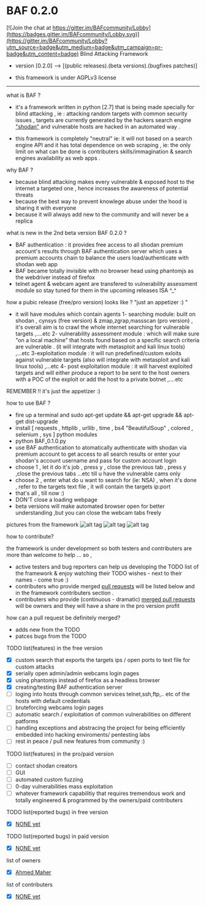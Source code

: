 # BAF 0.2.0

[![Join the chat at https://gitter.im/BAFcommunity/Lobby](https://badges.gitter.im/BAFcommunity/Lobby.svg)](https://gitter.im/BAFcommunity/Lobby?utm_source=badge&utm_medium=badge&utm_campaign=pr-badge&utm_content=badge)
Blind Attacking Framework

* version [0.2.0] --> [(public releases).(beta versions).(bugfixes patches)]

* this framework is under  AGPLv3 license 

______________________________________________________________________________________________________________________________
what is BAF ? 
* it's a framework written in python [2.7] that is being made specially for blind attacking , ie : attacking random targets with common security issues , targets are currently generated by the hackers search engine <a href="https://www.shodan.io/explore">"shodan"</a> and vulnerable hosts are hacked in an automated way .

* this framework is completely "neutral" ie: it will not based on a search engine API and it has total dependence on web scraping , ie: the only limit on what can be done is contributers skills/immagination & search engines availability as web apps .   


why BAF ? 
* because blind attacking makes every vulnerable & exposed  host to the internet a targeted one , hence increases the awareness of potential threats
* because the best way to prevent knowlege abuse under the hood is sharing it with everyone 
* because it will always add new to the community and will never be a replica 


what is new in the 2nd beta version BAF 0.2.0 ?
* BAF authentication : it provides free access to all shodan premium account's results through BAF authentication server which uses a premium accounts chain to balance the users load/authenticate with shodan web app
* BAF became totally invisible with no browser head using phantomjs as the webdriver instead of firefox 
* telnet agent & webcam agent are transfered to vulnerability assessment module so stay tuned for them in the upcoming releases ISA ^_^ 


 how a pubic release (free/pro version) looks like ? "just an appetizer :) "  
* it will have modules which contain agents 
  1- searching module: built on shodan , cynsys (free version) & zmap,zgrap,massscan (pro version) , it's overall aim is to crawl the whole internet searching for vulnerable targets ,....etc
  2- vulnerability assessment module : which will make sure "on a local machine" that hosts found based on a specific search criteria     are vulnerable . (it will integrate with metasploit and kali linux tools) ,...etc
  3-exploitation module : it will run predefined/custom exloits against vulnerable targets (also will integrate with metasploit and kali      linux tools) ,...etc
  4- post exploitation module : it will harvest exploited targets and will either produce a report to be sent to the host owners with   a POC of the exploit or add the host to a private botnet ,....etc
  
 REMEMBER !! it's just the appetizer :)

how to use BAF ? 
* fire up a terminal and sudo apt-get update && apt-get upgrade && apt-get dist-upgrade
* install [ requests , httplib , urllib , time , bs4 "BeautifulSoup" , colored , selenium , sys ] python modules 
* python BAF_0.1.0.py
* use BAF authentication to atomatically authenticate with shodan via premium account to get access to all search results or enter your shodan's account username and pass for custom account login 
* choose 1 , let it do it's job , press y , close the previous tab , press y ,close the previous tabs ...etc till u have the vulnerable        cams only 
* choose 2 , enter what do u want to search for (ie: NSA) , when it's done , refer to the targets text file , it will contain the targets ip:port
* that's all , till now :)
* DON'T close a loading webpage 
* beta versions will make automated browser open for better understanding ,but you can close the webcam tabs freely 

pictures from the framework
![alt tag](http://www11.0zz0.com/2018/01/06/04/123383757.png)
![alt tag](http://www11.0zz0.com/2018/01/06/04/413129304.png)
![alt tag](http://www11.0zz0.com/2018/01/06/04/423115319.png)


how to contribute? 

the framework is under development so both testers and contributers are more than welcome to help ... so , 
* active testers and bug reporters can help us developing the TODO list of the framework & enjoy watching their TODO wishes - next to    their names - come true :) 
* contributers who provide merged <a href="https://guides.github.com/activities/contributing-to-open-source/">pull requests</a> will be listed below and in the framework contributers section .
* contributers who provide (continuous - dramatic) <a href="https://guides.github.com/activities/contributing-to-open-source/">merged pull requests</a> will be owners and they will have a share in the pro version profit 

how can a pull request be definitely merged?
* adds new from the TODO 
* patces bugs from the TODO 

TODO list(features) in the free version 
- [x] custom search that exports the targets ips / open ports to text file for custom attacks  
- [x] serially open admin/admin webcams login pages 
- [x] using phantomjs instead of firefox as a headless browser
- [x] creating/testing BAF authentication server 
- [ ] loging into hosts through common services telnet,ssh,ftp,.. etc of the hosts with default credentials
- [ ] bruteforcing webcams login pages
- [ ] automatic search / exploitation of common vulnerabilities on different patforms 
- [ ] handling exceptions and abstracing the project for being efficiently embedded into hacking enviroments/ pentesting labs 
- [ ] rest in peace / pull new features from community :)

TODO list(features) in the pro/paid version 
- [ ] contact shodan creators 
- [ ] GUI
- [ ] automated custom fuzzing 
- [ ] 0-day vulnerabilities mass exploitation 
- [ ] whatever framework capabilitiy that requires tremendous work and totally engineered & programmed by the owners/paid contributers

TODO list(reported bugs) in free version
- [x] <a href="https://github.com/engMaher/BAF/blob/master/README.md">NONE yet</a> 

TODO list(reported bugs) in paid version
- [x] <a href="https://github.com/engMaher/BAF/blob/master/README.md">NONE yet</a> 

list of owners 
- [x] <a href="https://github.com/engMaher">Ahmed Maher</a>

list of contributers
- [x] <a href="https://github.com/engMaher/BAF/blob/master/README.md">NONE yet</a>
